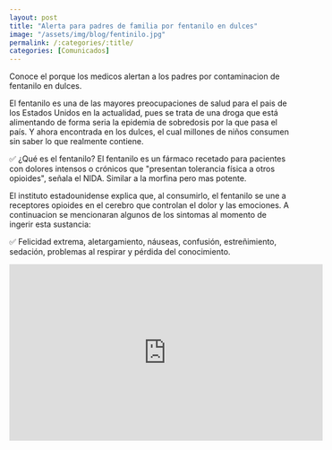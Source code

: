 ```yaml
---
layout: post
title: "Alerta para padres de familia por fentanilo en dulces"
image: "/assets/img/blog/fentinilo.jpg"
permalink: /:categories/:title/
categories: [Comunicados]
---
```


Conoce el porque los medicos alertan a los padres por contaminacion de fentanilo en dulces.

El fentanilo es una de las mayores preocupaciones de salud para el pais de los Estados Unidos en la actualidad, pues se trata de una droga que está alimentando de forma seria la epidemia de sobredosis por la que pasa el país. Y ahora encontrada en los dulces, el cual millones de niños consumen sin saber lo que realmente contiene.

✅ ¿Qué es el fentanilo?
El fentanilo es un fármaco recetado para pacientes con dolores intensos o crónicos que "presentan tolerancia física a otros opioides", señala el NIDA. Similar a la morfina pero mas potente.

El instituto estadounidense explica que, al consumirlo, el fentanilo se une a receptores opioides en el cerebro que controlan el dolor y las emociones. A continuacion se mencionaran algunos de los sintomas al momento de ingerir esta sustancia:

✅ Felicidad extrema, aletargamiento, náuseas, confusión, estreñimiento, sedación, problemas al respirar y pérdida del conocimiento.

<div class="embed-responsive embed-responsive-16by9">

<iframe width="560" height="315" src="https://www.youtube.com/embed/lEEm7mNbhiQ" title="YouTube video player" frameborder="0" allow="accelerometer; autoplay; clipboard-write; encrypted-media; gyroscope; picture-in-picture" allowfullscreen></iframe>